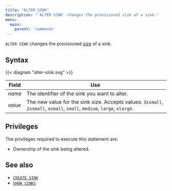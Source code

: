 ```yaml
---
title: "ALTER SINK"
description: "`ALTER SINK` changes the provisioned size of a sink."
menu:
  main:
    parent: 'commands'
---
```


`ALTER SINK` changes the provisioned [size](/sql/create-sink/#sizing-a-sink) of a sink.

## Syntax

{{< diagram "alter-sink.svg" >}}

Field   | Use
--------|-----
_name_  | The identifier of the sink you want to alter.
_value_ | The new value for the sink size. Accepts values: `3xsmall`, `2xsmall`, `xsmall`, `small`, `medium`, `large`, `xlarge`.

## Privileges

The privileges required to execute this statement are:

- Ownership of the sink being altered.

## See also

- [`CREATE SINK`](/sql/create-sink/)
- [`SHOW SINKS`](/sql/show-sinks)
